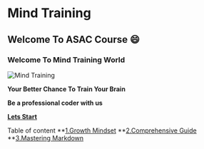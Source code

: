 # Mind Training 

## Welcome To ASAC Course :smile:


### Welcome To Mind Training World 

![Mind Training](https://i1.wp.com/www.drperlmutter.com/wp-content/uploads/2017/06/Test-Your-Brain-Quiz-Perlmutter-1.png?fit=1200%2C630&ssl=1)


**Your Better Chance To Train Your Brain**

**Be a professional coder with us**

**[Lets Start](https://khasawneh07.github.io/reading-notes/growth-mindset)**

Table of content
**[1.Growth Mindset](https://khasawneh07.github.io/reading-notes/growth-mindset)
**[2.Comprehensive Guide](https://khasawneh07.github.io/reading-notes/Mastering-Markdown)
**[3.Mastering Markdown](https://khasawneh07.github.io/reading-notes/Comprehensive-Guide)
